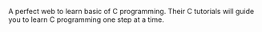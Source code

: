 A perfect web to learn basic of C programming. Their C tutorials will guide you to learn C programming one step at a time.
